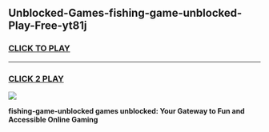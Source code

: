 
## Unblocked-Games-fishing-game-unblocked-Play-Free-yt81j
<h3>
<a href="https://premium76.site?title=fishing-game-unblocked&ref=20A">CLICK TO PLAY</a></h3>
<hr>

<h3>
<a href="https://premium76.site?title=fishing-game-unblocked&ref=20A">CLICK 2 PLAY</a>
  
</h3>

<a href="https://premium76.site?title=fishing-game-unblocked&ref=20A"><img src="https://clearcache.store/games.png"></a>


**fishing-game-unblocked games unblocked: Your Gateway to Fun and Accessible Online Gaming**
